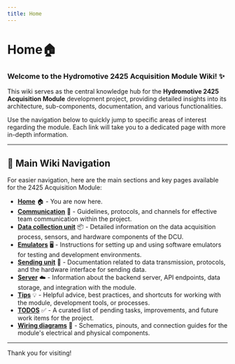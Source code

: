 ```yaml
---
title: Home
---
```


# Home🏠
### Welcome to the Hydromotive 2425 Acquisition Module Wiki! ✨

This wiki serves as the central knowledge hub for the **Hydromotive 2425 Acquisition Module** development project, providing detailed insights into its architecture, sub-components, documentation, and various functionalities.

Use the navigation below to quickly jump to specific areas of interest regarding the module. Each link will take you to a dedicated page with more in-depth information.

---

## 🧭 Main Wiki Navigation

For easier navigation, here are the main sections and key pages available for the 2425 Acquisition Module:

*   **[Home](https://gitlab.com/hydromotive/2425-acquistionmodule-dev/-/wikis/home)** 🏠 - You are now here. 
*   **[Communication](https://gitlab.com/hydromotive/2425-acquistionmodule-dev/-/wikis/home/communication)** 💬 - Guidelines, protocols, and channels for effective team communication within the project.
*   **[Data collection unit](https://gitlab.com/hydromotive/2425-acquistionmodule-dev/-/wikis/home/data-collection-unit)** 📦 - Detailed information on the data acquisition process, sensors, and hardware components of the DCU.
*   **[Emulators](https://gitlab.com/hydromotive/2425-acquistionmodule-dev/-/wikis/home/emulators)** 🖥️ - Instructions for setting up and using software emulators for testing and development environments.
*   **[Sending unit](https://gitlab.com/hydromotive/2425-acquistionmodule-dev/-/wikis/home/sending-unit)** 🚀 - Documentation related to data transmission, protocols, and the hardware interface for sending data.
*   **[Server](https://gitlab.com/hydromotive/2425-acquistionmodule-dev/-/wikis/home/server)** ☁️ - Information about the backend server, API endpoints, data storage, and integration with the module.
*   **[Tips](https://gitlab.com/hydromotive/2425-acquistionmodule-dev/-/wikis/home/tips)** 💡 - Helpful advice, best practices, and shortcuts for working with the module, development tools, or processes.
*   **[TODOS](https://gitlab.com/hydromotive/2425-acquistionmodule-dev/-/wikis/home/todos)** ✅ - A curated list of pending tasks, improvements, and future work items for the project.
*   **[Wiring diagrams](https://gitlab.com/hydromotive/2425-acquistionmodule-dev/-/wikis/home/wiring-diagrams)** 🔌 - Schematics, pinouts, and connection guides for the module's electrical and physical components.

---

Thank you for visiting!